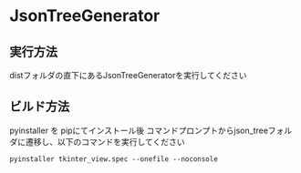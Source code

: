 # JsonTreeGenerator

## 実行方法

distフォルダの直下にあるJsonTreeGeneratorを実行してください

## ビルド方法
pyinstaller を pipにてインストール後
コマンドプロンプトからjson_treeフォルダに遷移し、以下のコマンドを実行してください

```
pyinstaller tkinter_view.spec --onefile --noconsole
```
